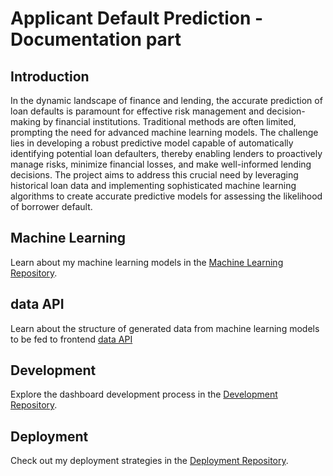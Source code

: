 # Applicant Default Prediction - Documentation part

## Introduction

In the dynamic landscape of finance and lending, the accurate prediction of loan defaults is
paramount for effective risk management and decision-making by financial institutions.
Traditional methods are often limited, prompting the need for advanced machine learning
models. The challenge lies in developing a robust predictive model capable of automatically
identifying potential loan defaulters, thereby enabling lenders to proactively manage risks,
minimize financial losses, and make well-informed lending decisions. The project aims to
address this crucial need by leveraging historical loan data and implementing sophisticated
machine learning algorithms to create accurate predictive models for assessing the likelihood
of borrower default.

## Machine Learning

Learn about my machine learning models in the [Machine Learning Repository](https://github.com/moiseuwimana/Applicant-Default-Prediction---Machine-Learning-part).

## data API
Learn about the structure of generated data from machine learning models to be fed to frontend [data API](https://github.com/moiseuwimana/Applicant-Default-Prediction---dataAPI-part)

## Development

Explore the dashboard development process in the [Development Repository](https://github.com/moiseuwimana/Applicant-Default-Prediction---Dashboard-development-part).

## Deployment

Check out my deployment strategies in the [Deployment Repository](https://github.com/moiseuwimana/Applicant-Default-Prediction---Deployment-part).
